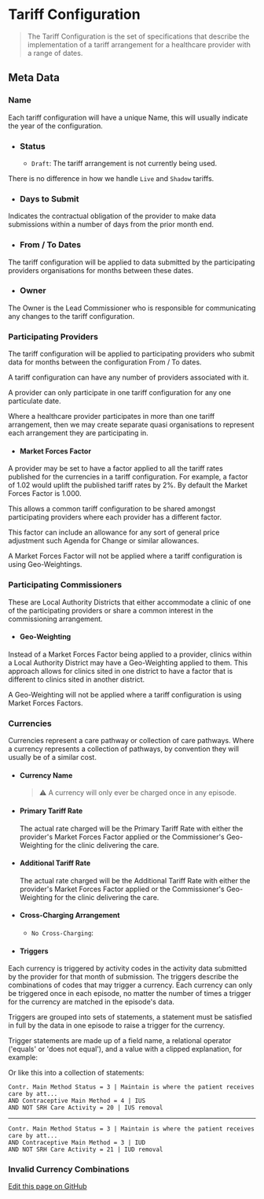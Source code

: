 # Tariff Configuration

>The Tariff Configuration is the set of specifications that describe the implementation of a tariff arrangement for a healthcare provider with a range of dates.

## Meta Data

### Name

Each tariff configuration will have a unique Name, this will usually indicate the year of the configuration.

- ### Status
  
  - `Draft`: The tariff arrangement is not currently being used.

There is no difference in how we handle `Live` and `Shadow` tariffs.

- ### Days to Submit

Indicates the contractual obligation of the provider to make data submissions within a number of days from the prior month end.

- ### From / To Dates

The tariff configuration will be applied to data submitted by the participating providers organisations for months between these dates.

- ### Owner

The Owner is the Lead Commissioner who is responsible for communicating any changes to the tariff configuration.

### Participating Providers

The tariff configuration will be applied to participating providers who submit data for months between the configuration From / To dates.

A tariff configuration can have any number of providers associated with it.  

A provider can only participate in one tariff configuration for any one particulate date.

Where a healthcare provider participates in more than one tariff arrangement, then we may create separate quasi organisations to represent each arrangement they are participating in.

- #### Market Forces Factor

A provider may be set to have a factor applied to all the tariff rates published for the currencies in a tariff configuration.  For example, a factor of 1.02 would uplift the published tariff rates by 2%.  By default the Market Forces Factor is 1.000.

This allows a common tariff configuration to be shared amongst participating providers where each provider has a different factor.

This factor can include an allowance for any sort of general price adjustment such Agenda for Change or similar allowances.

A Market Forces Factor will not be applied where a tariff configuration is using Geo-Weightings.

### Participating Commissioners

These are Local Authority Districts that either accommodate a clinic of one of the participating providers or share a common interest in the commissioning arrangement.

- #### Geo-Weighting

Instead of a Market Forces Factor being applied to a provider, clinics within a Local Authority District may have a Geo-Weighting applied to them.  This approach allows for clinics sited in one district to have a factor that is different to clinics sited in another district.

A Geo-Weighting will not be applied where a tariff configuration is using Market Forces Factors.

### Currencies

Currencies represent a care pathway or collection of care pathways.  Where a currency represents a collection of pathways, by convention they will usually be of a similar cost.

- #### Currency Name
  
  > :warning: A currency will only ever be charged once in any episode.

- #### Primary Tariff Rate

  The actual rate charged will be the Primary Tariff Rate with either the provider's Market Forces Factor applied or the Commissioner's Geo-Weighting for the clinic delivering the care.

- #### Additional Tariff Rate

  The actual rate charged will be the Additional Tariff Rate with either the provider's Market Forces Factor applied or the Commissioner's Geo-Weighting for the clinic delivering the care.

- #### Cross-Charging Arrangement

  - `No Cross-Charging`:  

- #### Triggers

Each currency is triggered by activity codes in the activity data submitted by the provider for that month of submission.  The triggers describe the combinations of codes that may trigger a currency.  Each currency can only be triggered once in each episode, no matter the number of times a trigger for the currency are matched in the episode's data.

Triggers are grouped into sets of statements, a statement must be satisfied in full by the data in one episode to raise a trigger for the currency.

Trigger statements are made up of a field name, a relational operator ('equals' or 'does not equal'), and a value with a clipped explanation, for example:

Or like this into a collection of statements:

`Contr. Main Method Status = 3 | Maintain is where the patient receives care by att...`  
`AND Contraceptive Main Method = 4 | IUS`  
`AND NOT SRH Care Activity = 20 | IUS removal`  
***
`Contr. Main Method Status = 3 | Maintain is where the patient receives care by att...`  
`AND Contraceptive Main Method = 3 | IUD`  
`AND NOT SRH Care Activity = 21 | IUD removal`

### Invalid Currency Combinations

[Edit this page on GitHub](https://github.com/Pathway-Analytics/docs/edit/main/Tariff-Configurations.md)